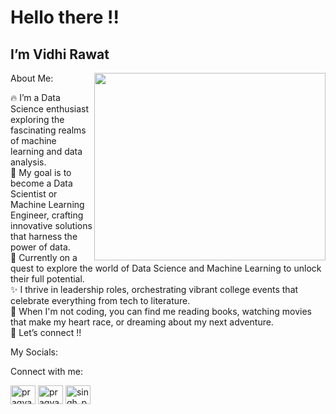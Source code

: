   <h1> Hello there !!   </h1>
 <h2> I’m Vidhi Rawat </h2>
<img src="https://cdn.rcimg.net/kli4d/234f8333/84e0e96b122171c473f8271f2afec413.gif?width=700" width="370" height="300" align="right"/>
 About Me:
          
🔥 I’m a Data Science enthusiast exploring the fascinating realms of machine learning and data analysis.<br>
🎯 My goal is to become a Data Scientist or Machine Learning Engineer, crafting innovative solutions that harness the power of data.<br>
🚀 Currently on a quest to explore the world of Data Science and Machine Learning to unlock their full potential.<br>
✨ I thrive in leadership roles, orchestrating vibrant college events that celebrate everything from tech to literature.<br>
🤔 When I'm not coding, you can find me reading books, watching movies that make my heart race, or dreaming about my next adventure.<br>
📧 Let’s connect !! <br>

 My Socials:
<div id="badges>
  

<h3 align="left">Connect with me:</h3>
<p align="left">
<a href="https://twitter.com/vidhirawat_10" target="blank"><img align="center" src="https://raw.githubusercontent.com/rahuldkjain/github-profile-readme-generator/master/src/images/icons/Social/twitter.svg" alt="pragyas55988713" height="30" width="40" /></a>
<a href="https://www.linkedin.com/in/vidhi-rawat-8a795928b/" target="blank"><img align="center" src="https://raw.githubusercontent.com/rahuldkjain/github-profile-readme-generator/master/src/images/icons/Social/linked-in-alt.svg" alt="pragya-singh-0b4342226" height="30" width="40" /></a>
<a href="https://www.instagram.com/_vidhi_rawat_10/" target="blank"><img align="center" src="https://raw.githubusercontent.com/rahuldkjain/github-profile-readme-generator/master/src/images/icons/Social/instagram.svg" alt="singh_pragya_15" height="30" width="40" /></a>
</p>



